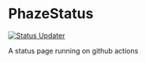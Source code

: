 # PhazeStatus

[![Status Updater](https://github.com/wiresboy-exe/status/actions/workflows/node.js.yml/badge.svg)](https://github.com/wiresboy-exe/status/actions/workflows/node.js.yml)

A status page running on github actions

